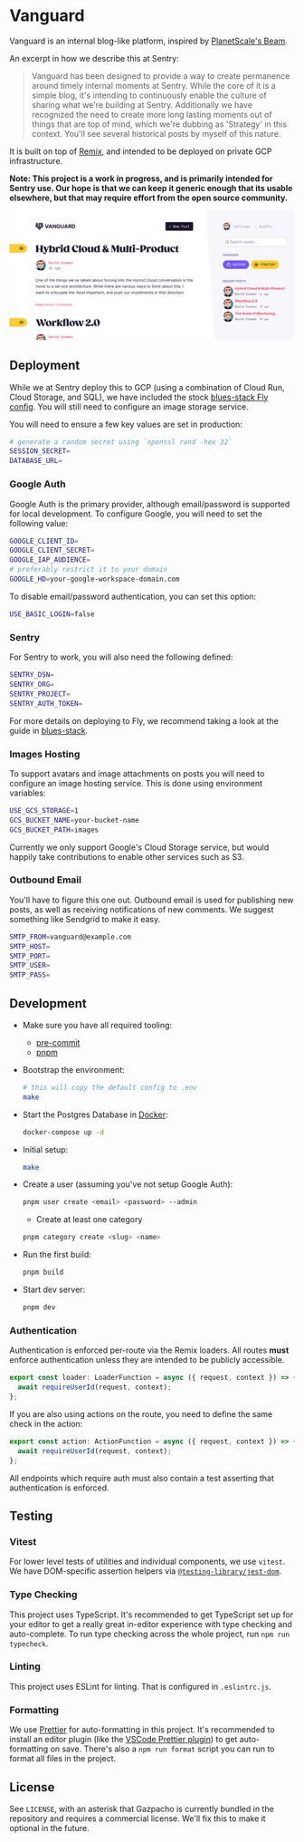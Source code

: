 # Vanguard

Vanguard is an internal blog-like platform, inspired by [PlanetScale's Beam](https://github.com/planetscale/beam).

An excerpt in how we describe this at Sentry:

> Vanguard has been designed to provide a way to create permanence around
> timely internal moments at Sentry. While the core of it is a simple
> blog, it's intending to continuously enable the culture of sharing what
> we're building at Sentry. Additionally we have recognized the need to
> create more long lasting moments out of things that are top of mind,
> which we're dubbing as 'Strategy' in this context. You'll see several
> historical posts by myself of this nature.

It is built on top of [Remix](https://github.com/remix-run/remix), and intended to be deployed on private GCP infrastructure.

**Note: This project is a work in progress, and is primarily intended for Sentry use. Our hope is that we can keep it generic enough that its usable elsewhere, but that may require effort from the open source community.**

![screenshot of vanguard](/screenshot.png?raw=true)

## Deployment

While we at Sentry deploy this to GCP (using a combination of Cloud Run, Cloud Storage, and SQL), we have included the stock [blues-stack Fly config](https://github.com/remix-run/blues-stack). You will still need to configure an image storage service.

You will need to ensure a few key values are set in production:

```sh
# generate a random secret using `openssl rand -hex 32`
SESSION_SECRET=
DATABASE_URL=
```

### Google Auth

Google Auth is the primary provider, although email/password is supported for local development. To configure Google, you will need to set the following value:

```sh
GOOGLE_CLIENT_ID=
GOOGLE_CLIENT_SECRET=
GOOGLE_IAP_AUDIENCE=
# preferably restrict it to your domain
GOOGLE_HD=your-google-workspace-domain.com
```

To disable email/password authentication, you can set this option:

```sh
USE_BASIC_LOGIN=false
```

### Sentry

For Sentry to work, you will also need the following defined:

```sh
SENTRY_DSN=
SENTRY_ORG=
SENTRY_PROJECT=
SENTRY_AUTH_TOKEN=
```

For more details on deploying to Fly, we recommend taking a look at the guide in [blues-stack](https://github.com/remix-run/blues-stack#deployment).

### Images Hosting

To support avatars and image attachments on posts you will need to configure an image hosting service. This is done using environment variables:

```sh
USE_GCS_STORAGE=1
GCS_BUCKET_NAME=your-bucket-name
GCS_BUCKET_PATH=images
```

Currently we only support Google's Cloud Storage service, but would happily take contributions to enable other services such as S3.

### Outbound Email

You'll have to figure this one out. Outbound email is used for publishing new posts, as well as receiving notifications of new comments. We suggest something like Sendgrid to make it easy.

```sh
SMTP_FROM=vanguard@example.com
SMTP_HOST=
SMTP_PORT=
SMTP_USER=
SMTP_PASS=
```

## Development

- Make sure you have all required tooling:

  - [pre-commit](https://pre-commit.com/)
  - [pnpm](https://pnpm.io/)

- Bootstrap the environment:

  ```sh
  # this will copy the default config to .env
  make
  ```

- Start the Postgres Database in [Docker](https://www.docker.com/get-started):

  ```sh
  docker-compose up -d
  ```

- Initial setup:

  ```sh
  make
  ```

- Create a user (assuming you've not setup Google Auth):

  ```sh
  pnpm user create <email> <password> --admin
  ```

  - Create at least one category

  ```sh
  pnpm category create <slug> <name>
  ```

- Run the first build:

  ```sh
  pnpm build
  ```

- Start dev server:

  ```sh
  pnpm dev
  ```

### Authentication

Authentication is enforced per-route via the Remix loaders. All routes **must** enforce authentication unless they are intended to be publicly accessible.

```typescript
export const loader: LoaderFunction = async ({ request, context }) => {
  await requireUserId(request, context);
};
```

If you are also using actions on the route, you need to define the same check in the action:

```typescript
export const action: ActionFunction = async ({ request, context }) => {
  await requireUserId(request, context);
};
```

All endpoints which require auth must also contain a test asserting that authentication is enforced.

## Testing

### Vitest

For lower level tests of utilities and individual components, we use `vitest`. We have DOM-specific assertion helpers via [`@testing-library/jest-dom`](https://testing-library.com/jest-dom).

### Type Checking

This project uses TypeScript. It's recommended to get TypeScript set up for your editor to get a really great in-editor experience with type checking and auto-complete. To run type checking across the whole project, run `npm run typecheck`.

### Linting

This project uses ESLint for linting. That is configured in `.eslintrc.js`.

### Formatting

We use [Prettier](https://prettier.io/) for auto-formatting in this project. It's recommended to install an editor plugin (like the [VSCode Prettier plugin](https://marketplace.visualstudio.com/items?itemName=esbenp.prettier-vscode)) to get auto-formatting on save. There's also a `npm run format` script you can run to format all files in the project.

## License

See `LICENSE`, with an asterisk that Gazpacho is currently bundled in the repository and requires a commercial license. We'll fix this to make it optional in the future.
